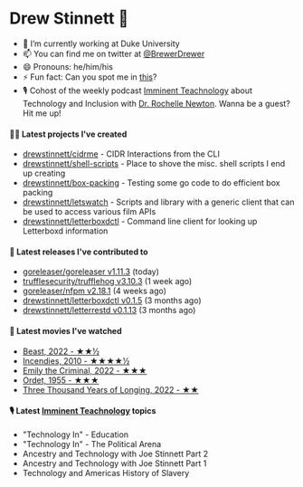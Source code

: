 
# Drew Stinnett 👋

- 🔭 I’m currently working at Duke University
- 📫 You can find me on twitter at [@BrewerDrewer](https://twitter.com/BrewerDrewer)
- 😄 Pronouns: he/him/his
- ⚡ Fun fact: Can you spot me in [this](https://www.youtube.com/watch?v=oL9WnB0qHBA)?
- 🎙 Cohost of the weekly podcast [Imminent Teachnology](https://podcast.imminentteachnology.com/) about Technology and Inclusion with [Dr. Rochelle Newton](https://www.linkedin.com/in/drrochellenewton/). Wanna be a guest? Hit me up!

#### 👨‍💻 Latest projects I've created
- [drewstinnett/cidrme](https://github.com/drewstinnett/cidrme) - CIDR Interactions from the CLI
- [drewstinnett/shell-scripts](https://github.com/drewstinnett/shell-scripts) - Place to shove the misc. shell scripts I end up creating
- [drewstinnett/box-packing](https://github.com/drewstinnett/box-packing) - Testing some go code to do efficient box packing
- [drewstinnett/letswatch](https://github.com/drewstinnett/letswatch) - Scripts and library with a generic client that can be used to access various film APIs
- [drewstinnett/letterboxdctl](https://github.com/drewstinnett/letterboxdctl) - Command line client for looking up Letterboxd information

#### 🚀 Latest releases I've contributed to
- [goreleaser/goreleaser v1.11.3](https://github.com/goreleaser/goreleaser/releases/tag/v1.11.3) (today)
- [trufflesecurity/trufflehog v3.10.3](https://github.com/trufflesecurity/trufflehog/releases/tag/v3.10.3) (1 week ago)
- [goreleaser/nfpm v2.18.1](https://github.com/goreleaser/nfpm/releases/tag/v2.18.1) (4 weeks ago)
- [drewstinnett/letterboxdctl v0.1.5](https://github.com/drewstinnett/letterboxdctl/releases/tag/v0.1.5) (3 months ago)
- [drewstinnett/letterrestd v0.1.13](https://github.com/drewstinnett/letterrestd/releases/tag/v0.1.13) (3 months ago)

#### 🍿 Latest movies I've watched
- [Beast, 2022 - ★★½](https://letterboxd.com/mondodrew/film/beast-2022-1/)
- [Incendies, 2010 - ★★★★½](https://letterboxd.com/mondodrew/film/incendies/)
- [Emily the Criminal, 2022 - ★★★](https://letterboxd.com/mondodrew/film/emily-the-criminal/)
- [Ordet, 1955 - ★★★](https://letterboxd.com/mondodrew/film/ordet/)
- [Three Thousand Years of Longing, 2022 - ★★](https://letterboxd.com/mondodrew/film/three-thousand-years-of-longing/)

#### 🎙 Latest [Imminent Teachnology](https://podcast.imminentteachnology.com/) topics
- &#34;Technology In&#34; - Education
- &#34;Technology In&#34; - The Political Arena
- Ancestry and Technology with Joe Stinnett Part 2
- Ancestry and Technology with Joe Stinnett Part 1
- Technology and Americas History of Slavery
